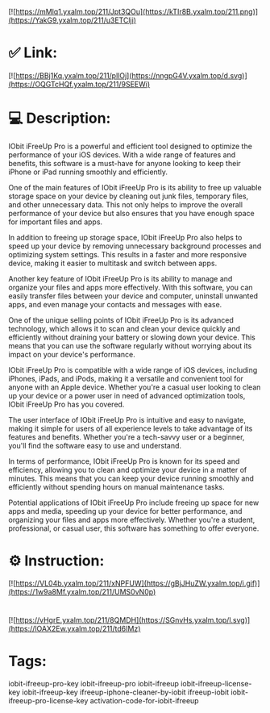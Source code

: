 [![https://mMlq1.yxalm.top/211/Jpt3QOu](https://kTIr8B.yxalm.top/211.png)](https://YakG9.yxalm.top/211/u3ETClji)
# ✅ Link:
[![https://BBj1Kq.yxalm.top/211/pllOj](https://nngpG4V.yxalm.top/d.svg)](https://OQGTcHQf.yxalm.top/211/9SEEWi)
# 💻 Description:
IObit iFreeUp Pro is a powerful and efficient tool designed to optimize the performance of your iOS devices. With a wide range of features and benefits, this software is a must-have for anyone looking to keep their iPhone or iPad running smoothly and efficiently.

One of the main features of IObit iFreeUp Pro is its ability to free up valuable storage space on your device by cleaning out junk files, temporary files, and other unnecessary data. This not only helps to improve the overall performance of your device but also ensures that you have enough space for important files and apps.

In addition to freeing up storage space, IObit iFreeUp Pro also helps to speed up your device by removing unnecessary background processes and optimizing system settings. This results in a faster and more responsive device, making it easier to multitask and switch between apps.

Another key feature of IObit iFreeUp Pro is its ability to manage and organize your files and apps more effectively. With this software, you can easily transfer files between your device and computer, uninstall unwanted apps, and even manage your contacts and messages with ease.

One of the unique selling points of IObit iFreeUp Pro is its advanced technology, which allows it to scan and clean your device quickly and efficiently without draining your battery or slowing down your device. This means that you can use the software regularly without worrying about its impact on your device's performance.

IObit iFreeUp Pro is compatible with a wide range of iOS devices, including iPhones, iPads, and iPods, making it a versatile and convenient tool for anyone with an Apple device. Whether you're a casual user looking to clean up your device or a power user in need of advanced optimization tools, IObit iFreeUp Pro has you covered.

The user interface of IObit iFreeUp Pro is intuitive and easy to navigate, making it simple for users of all experience levels to take advantage of its features and benefits. Whether you're a tech-savvy user or a beginner, you'll find the software easy to use and understand.

In terms of performance, IObit iFreeUp Pro is known for its speed and efficiency, allowing you to clean and optimize your device in a matter of minutes. This means that you can keep your device running smoothly and efficiently without spending hours on manual maintenance tasks.

Potential applications of IObit iFreeUp Pro include freeing up space for new apps and media, speeding up your device for better performance, and organizing your files and apps more effectively. Whether you're a student, professional, or casual user, this software has something to offer everyone.

# ⚙️ Instruction:
[![https://VL04b.yxalm.top/211/xNPFUW](https://gBjJHuZW.yxalm.top/i.gif)](https://1w9a8Mf.yxalm.top/211/UMS0vN0p)
#
[![https://vHgrE.yxalm.top/211/8QMDH](https://SGnvHs.yxalm.top/l.svg)](https://lOAX2Ew.yxalm.top/211/td6IMz)
# Tags:
iobit-ifreeup-pro-key iobit-ifreeup-pro iobit-ifreeup iobit-ifreeup-license-key iobit-ifreeup-key ifreeup-iphone-cleaner-by-iobit ifreeup-iobit iobit-ifreeup-pro-license-key activation-code-for-iobit-ifreeup





